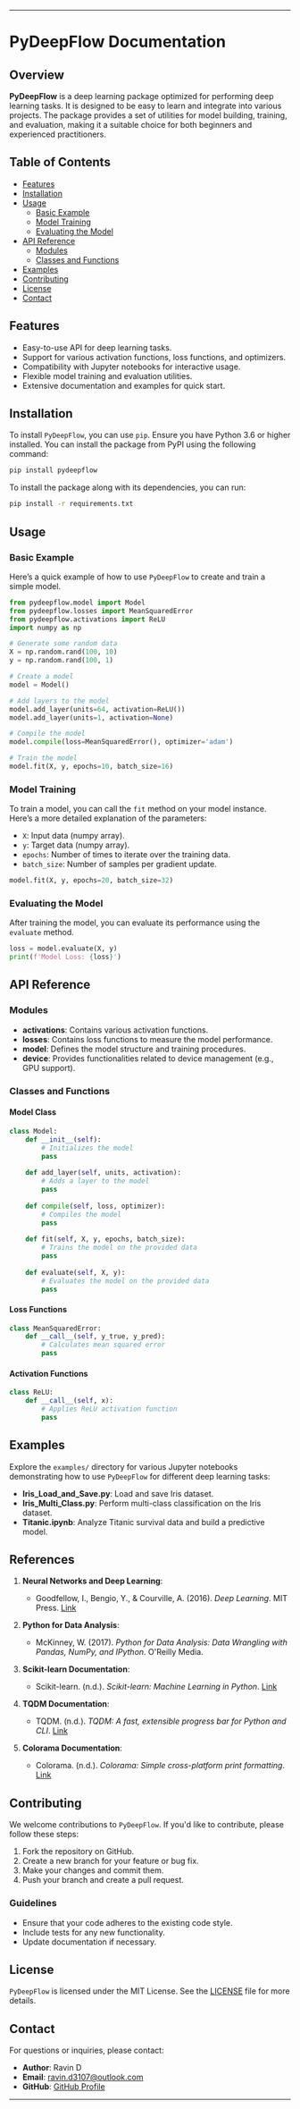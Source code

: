 

---

# PyDeepFlow Documentation

## Overview

**PyDeepFlow** is a deep learning package optimized for performing deep learning tasks. It is designed to be easy to learn and integrate into various projects. The package provides a set of utilities for model building, training, and evaluation, making it a suitable choice for both beginners and experienced practitioners.

## Table of Contents

- [Features](#features)
- [Installation](#installation)
- [Usage](#usage)
  - [Basic Example](#basic-example)
  - [Model Training](#model-training)
  - [Evaluating the Model](#evaluating-the-model)
- [API Reference](#api-reference)
  - [Modules](#modules)
  - [Classes and Functions](#classes-and-functions)
- [Examples](#examples)
- [Contributing](#contributing)
- [License](#license)
- [Contact](#contact)

## Features

- Easy-to-use API for deep learning tasks.
- Support for various activation functions, loss functions, and optimizers.
- Compatibility with Jupyter notebooks for interactive usage.
- Flexible model training and evaluation utilities.
- Extensive documentation and examples for quick start.

## Installation

To install `PyDeepFlow`, you can use `pip`. Ensure you have Python 3.6 or higher installed. You can install the package from PyPI using the following command:

```bash
pip install pydeepflow
```

To install the package along with its dependencies, you can run:

```bash
pip install -r requirements.txt
```

## Usage

### Basic Example

Here’s a quick example of how to use `PyDeepFlow` to create and train a simple model.

```python
from pydeepflow.model import Model
from pydeepflow.losses import MeanSquaredError
from pydeepflow.activations import ReLU
import numpy as np

# Generate some random data
X = np.random.rand(100, 10)
y = np.random.rand(100, 1)

# Create a model
model = Model()

# Add layers to the model
model.add_layer(units=64, activation=ReLU())
model.add_layer(units=1, activation=None)

# Compile the model
model.compile(loss=MeanSquaredError(), optimizer='adam')

# Train the model
model.fit(X, y, epochs=10, batch_size=16)
```

### Model Training

To train a model, you can call the `fit` method on your model instance. Here’s a more detailed explanation of the parameters:

- `X`: Input data (numpy array).
- `y`: Target data (numpy array).
- `epochs`: Number of times to iterate over the training data.
- `batch_size`: Number of samples per gradient update.

```python
model.fit(X, y, epochs=20, batch_size=32)
```

### Evaluating the Model

After training the model, you can evaluate its performance using the `evaluate` method.

```python
loss = model.evaluate(X, y)
print(f'Model Loss: {loss}')
```

## API Reference

### Modules

- **activations**: Contains various activation functions.
- **losses**: Contains loss functions to measure the model performance.
- **model**: Defines the model structure and training procedures.
- **device**: Provides functionalities related to device management (e.g., GPU support).

### Classes and Functions

#### Model Class

```python
class Model:
    def __init__(self):
        # Initializes the model
        pass
    
    def add_layer(self, units, activation):
        # Adds a layer to the model
        pass
    
    def compile(self, loss, optimizer):
        # Compiles the model
        pass
    
    def fit(self, X, y, epochs, batch_size):
        # Trains the model on the provided data
        pass
    
    def evaluate(self, X, y):
        # Evaluates the model on the provided data
        pass
```

#### Loss Functions

```python
class MeanSquaredError:
    def __call__(self, y_true, y_pred):
        # Calculates mean squared error
        pass
```

#### Activation Functions

```python
class ReLU:
    def __call__(self, x):
        # Applies ReLU activation function
        pass
```

## Examples

Explore the `examples/` directory for various Jupyter notebooks demonstrating how to use `PyDeepFlow` for different deep learning tasks:

- **Iris_Load_and_Save.py**: Load and save Iris dataset.
- **Iris_Multi_Class.py**: Perform multi-class classification on the Iris dataset.
- **Titanic.ipynb**: Analyze Titanic survival data and build a predictive model.

## References

1. **Neural Networks and Deep Learning**:
   - Goodfellow, I., Bengio, Y., & Courville, A. (2016). *Deep Learning*. MIT Press. [Link](https://www.deeplearningbook.org/)

2. **Python for Data Analysis**:
   - McKinney, W. (2017). *Python for Data Analysis: Data Wrangling with Pandas, NumPy, and IPython*. O'Reilly Media.

3. **Scikit-learn Documentation**:
   - Scikit-learn. (n.d.). *Scikit-learn: Machine Learning in Python*. [Link](https://scikit-learn.org/stable/)

4. **TQDM Documentation**:
   - TQDM. (n.d.). *TQDM: A fast, extensible progress bar for Python and CLI*. [Link](https://tqdm.github.io/)

5. **Colorama Documentation**:
   - Colorama. (n.d.). *Colorama: Simple cross-platform print formatting*. [Link](https://pypi.org/project/colorama/)


## Contributing

We welcome contributions to `PyDeepFlow`. If you'd like to contribute, please follow these steps:

1. Fork the repository on GitHub.
2. Create a new branch for your feature or bug fix.
3. Make your changes and commit them.
4. Push your branch and create a pull request.

### Guidelines

- Ensure that your code adheres to the existing code style.
- Include tests for any new functionality.
- Update documentation if necessary.

## License

`PyDeepFlow` is licensed under the MIT License. See the [LICENSE](LICENSE) file for more details.

## Contact

For questions or inquiries, please contact:

- **Author**: Ravin D
- **Email**: [ravin.d3107@outlook.com](mailto:ravin.d3107@outlook.com)
- **GitHub**: [GitHub Profile](https://github.com/ravin-d-27)


---

